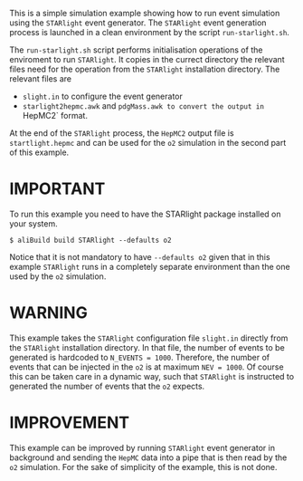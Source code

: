 This is a simple simulation example showing how to run event simulation using the `STARlight` event generator.
The `STARlight` event generation process is launched in a clean environment by the script `run-starlight.sh`.

The `run-starlight.sh` script performs initialisation operations of the enviroment to run `STARlight`.
It copies in the currect directory the relevant files need for the operation from the `STARlight` installation directory.
The relevant files are
* `slight.in` to configure the event generator
* `starlight2hepmc.awk` and `pdgMass.awk to convert the output in `HepMC2` format.

At the end of the `STARlight` process, the `HepMC2` output file is `startlight.hepmc` and can be used for the `o2` simulation in the second part of this example.

# IMPORTANT
To run this example you need to have the STARlight package installed on your system.
```
$ aliBuild build STARlight --defaults o2
```
Notice that it is not mandatory to have `--defaults o2` given that in this example `STARlight` runs in a completely separate environment than the one used by the `o2` simulation. 

# WARNING
This example takes the `STARlight` configuration file `slight.in` directly from the `STARlight` installation directory. In that file, the number of events to be generated is hardcoded to `N_EVENTS = 1000`. Therefore, the number of events that can be injected in the `o2` is at maximum `NEV = 1000`. Of course this can be taken care in a dynamic way, such that `STARlight` is instructed to generated the number of events that the `o2` expects.

# IMPROVEMENT
This example can be improved by running `STARlight` event generator in background and sending the `HepMC` data into a pipe that is then read by the `o2` simulation. For the sake of simplicity of the example, this is not done.



